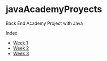 # javaAcademyProyects
Back End Academy Project with Java

Index
- [Week 1](week-1/)
- [Week 2](week-2/)
- [Week 3](week-3/)
